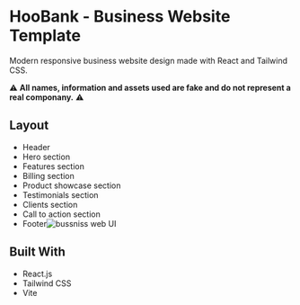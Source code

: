 # HooBank - Business Website Template

Modern responsive business website design made with React and Tailwind CSS.

⚠️ **All names, information and assets used are fake and do not represent a real componany.** ⚠️

## Layout
- Header
- Hero section
- Features section
- Billing section
- Product showcase section
- Testimonials section
- Clients section
- Call to action section
- Footer![bussniss web UI](https://github.com/user-attachments/assets/ea53ede5-3581-4d35-8703-edafd4412728)


## Built With
- React.js
- Tailwind CSS
- Vite
